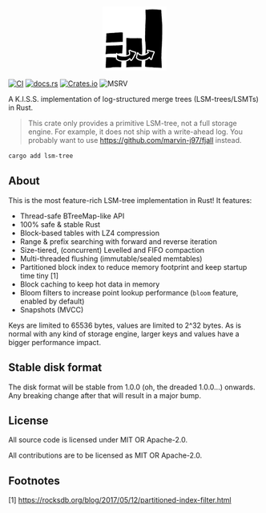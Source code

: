 <p align="center">
  <img src="/lsm-tree/logo.png" height="128">
</p>

[![CI](https://github.com/marvin-j97/fjall/actions/workflows/test_lsmt.yml/badge.svg)](https://github.com/marvin-j97/fjall/actions/workflows/test_lsmt.yml)
[![docs.rs](https://img.shields.io/docsrs/lsm-tree?color=green)](https://docs.rs/lsm-tree)
[![Crates.io](https://img.shields.io/crates/v/lsm-tree?color=blue)](https://crates.io/crates/lsm-tree)
![MSRV](https://img.shields.io/badge/MSRV-1.74.0-blue)

A K.I.S.S. implementation of log-structured merge trees (LSM-trees/LSMTs) in Rust.

> This crate only provides a primitive LSM-tree, not a full storage engine.
> For example, it does not ship with a write-ahead log.
> You probably want to use https://github.com/marvin-j97/fjall instead.

```bash
cargo add lsm-tree
```

## About

This is the most feature-rich LSM-tree implementation in Rust! It features:

- Thread-safe BTreeMap-like API
- 100% safe & stable Rust
- Block-based tables with LZ4 compression
- Range & prefix searching with forward and reverse iteration
- Size-tiered, (concurrent) Levelled and FIFO compaction 
- Multi-threaded flushing (immutable/sealed memtables)
- Partitioned block index to reduce memory footprint and keep startup time tiny [1]
- Block caching to keep hot data in memory
- Bloom filters to increase point lookup performance (`bloom` feature, enabled by default)
- Snapshots (MVCC)

Keys are limited to 65536 bytes, values are limited to 2^32 bytes. As is normal with any kind of storage
engine, larger keys and values have a bigger performance impact.

## Stable disk format

The disk format will be stable from 1.0.0 (oh, the dreaded 1.0.0...) onwards. Any breaking change after that
will result in a major bump.

## License

All source code is licensed under MIT OR Apache-2.0.

All contributions are to be licensed as MIT OR Apache-2.0.

## Footnotes

[1] https://rocksdb.org/blog/2017/05/12/partitioned-index-filter.html
